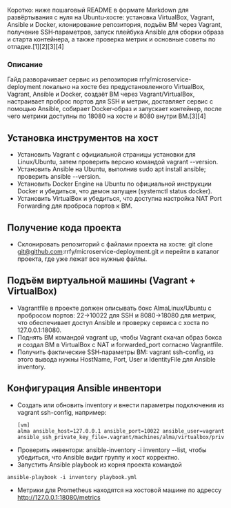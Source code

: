 Коротко: ниже пошаговый README в формате Markdown для развёртывания с нуля на Ubuntu‑хосте: установка VirtualBox, Vagrant, Ansible и Docker, клонирование репозитория, подъём ВМ через Vagrant, получение SSH‑параметров, запуск плейбука Ansible для сборки образа и старта контейнера, а также проверка метрик и основные советы по отладке.[1][2][3][4]

### Описание

Гайд разворачивает сервис из репозитория rrfy/microservice-deployment локально на хосте без предустановленного VirtualBox, Vagrant, Ansible и Docker, создаёт ВМ через Vagrant/VirtualBox, настраивает проброс портов для SSH и метрик, доставляет сервис с помощью Ansible, собирает Docker‑образ и запускает контейнер, после чего метрики доступны по 18080 на хосте и 8080 внутри ВМ.[3][4]

## Установка инструментов на хост

- Установить Vagrant с официальной страницы установки для Linux/Ubuntu, затем проверить версию командой vagrant --version.
- Установить Ansible на Ubuntu, выполнив sudo apt install ansible; проверить ansible --version.
- Установить Docker Engine на Ubuntu по официальной инструкции Docker и убедиться, что демон запущен (systemctl status docker).
- Установить VirtualBox и убедиться, что доступна настройка NAT Port Forwarding для проброса портов к ВМ.

## Получение кода проекта

- Склонировать репозиторий с файлами проекта на хосте: git clone git@github.com:rrfy/microservice-deployment.git и перейти в каталог проекта, где уже лежат все нужные файлы.

## Подъём виртуальной машины (Vagrant + VirtualBox)

- Vagrantfile в проекте должен описывать бокс AlmaLinux/Ubuntu с пробросом портов: 22→10022 для SSH и 8080→18080 для метрик, что обеспечивает доступ Ansible и проверку сервиса с хоста по 127.0.0.1:18080.
- Поднять ВМ командой vagrant up, чтобы Vagrant скачал образ бокса и создал ВМ в VirtualBox с NAT и forwarded_port согласно Vagrantfile.
- Получить фактические SSH‑параметры ВМ: vagrant ssh-config, из этого вывода нужны HostName, Port, User и IdentityFile для Ansible inventory.

## Конфигурация Ansible инвентори

- Создать или обновить inventory и внести параметры подключения из vagrant ssh-config, например:  
  ```
  [vm]
  alma ansible_host=127.0.0.1 ansible_port=10022 ansible_user=vagrant ansible_ssh_private_key_file=.vagrant/machines/alma/virtualbox/private_key
  ```
- Проверить инвентори: ansible-inventory -i inventory --list, чтобы убедиться, что Ansible видит группу и хост корректно.
- Запустить Ansible playbook из корня проекта командой
```
ansible-playbook -i inventory playbook.yml
```
- Метрики для Prometheus находятся на хостовой машине по адрессу http://127.0.0.1:18080/metrics
